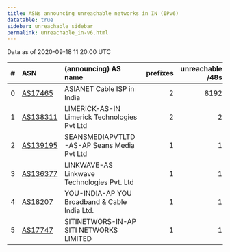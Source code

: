 ```yaml
---
title: ASNs announcing unreachable networks in IN (IPv6)
datatable: true
sidebar: unreachable_sidebar
permalink: unreachable_in-v6.html
---
```


Data as of 2020-09-18 11:20:00 UTC


<div class="datatable-begin"></div>

|   # | ASN                                      | (announcing) AS name                              |   prefixes |   unreachable /48s |
|----:|:-----------------------------------------|:--------------------------------------------------|-----------:|-------------------:|
|   0 | [AS17465](unreachable_AS17465-v6.html)   | ASIANET Cable ISP in India                        |          2 |               8192 |
|   1 | [AS138311](unreachable_AS138311-v6.html) | LIMERICK-AS-IN Limerick Technologies Pvt Ltd      |          2 |                  2 |
|   2 | [AS139195](unreachable_AS139195-v6.html) | SEANSMEDIAPVTLTD-AS-AP Seans Media Pvt Ltd        |          1 |                  1 |
|   3 | [AS136377](unreachable_AS136377-v6.html) | LINKWAVE-AS Linkwave Technologies Pvt. Ltd        |          1 |                  1 |
|   4 | [AS18207](unreachable_AS18207-v6.html)   | YOU-INDIA-AP YOU Broadband &amp; Cable India Ltd. |          1 |                  1 |
|   5 | [AS17747](unreachable_AS17747-v6.html)   | SITINETWORS-IN-AP SITI NETWORKS LIMITED           |          1 |                  1 |

<div class="datatable-end"></div>